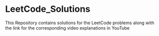 # LeetCode_Solutions
This Repository contains solutions for the LeetCode problems along with the link for the corresponding video explanations in YouTube
